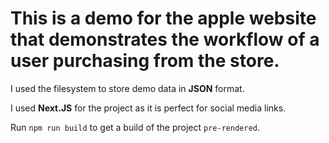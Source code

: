 # This is a demo for the apple website that demonstrates the workflow of a user purchasing from the store.

I used the filesystem to store demo data in **JSON** format.

I used **Next.JS** for the project as it is perfect for social media links.

Run ``` npm run build ``` to get a build of the project `pre-rendered`.